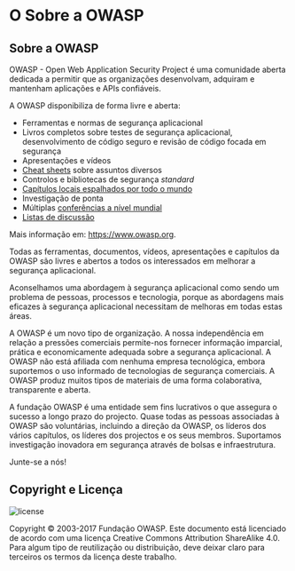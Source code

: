 # O Sobre a OWASP

## Sobre a OWASP

OWASP - Open Web Application Security Project é uma comunidade aberta dedicada
a permitir que as organizações desenvolvam, adquiram e mantenham aplicações e
APIs confiáveis.

A OWASP disponibiliza de forma livre e aberta:

* Ferramentas e normas de segurança aplicacional
* Livros completos sobre testes de segurança aplicacional, desenvolvimento
  de código seguro e revisão de código focada em segurança
* Apresentações e vídeos
* [Cheat sheets][1] sobre assuntos diversos
* Controlos e bibliotecas de segurança _standard_
* [Capítulos locais espalhados por todo o mundo][2]
* Investigação de ponta
* Múltiplas [conferências a nível mundial][3]
* [Listas de discussão][4]

Mais informação em: https://www.owasp.org.

Todas as ferramentas, documentos, vídeos, apresentações e capítulos da OWASP
são livres e abertos a todos os interessados em melhorar a segurança
aplicacional.

Aconselhamos uma abordagem à segurança aplicacional como sendo um problema de
pessoas, processos e tecnologia, porque as abordagens mais eficazes à segurança
aplicacional necessitam de melhoras em todas estas áreas.

A OWASP é um novo tipo de organização. A nossa independência em relação a
pressões comerciais permite-nos fornecer informação imparcial, prática e
economicamente adequada sobre a segurança aplicacional. A OWASP não está
afiliada com nenhuma empresa tecnológica, embora suportemos o uso informado de
tecnologias de segurança comerciais. A OWASP produz muitos tipos de materiais
de uma forma colaborativa, transparente e aberta.

A fundação OWASP é uma entidade sem fins lucrativos o que assegura o sucesso a
longo prazo do projecto. Quase todas as pessoas associadas à OWASP são
voluntárias, incluindo a direção da OWASP, os líderos dos vários capítulos, os
líderes dos projectos e os seus membros. Suportamos investigação inovadora em
segurança através de bolsas e infraestrutura.

Junte-se a nós!

## Copyright e Licença

![license](images/license.png)

Copyright © 2003-2017 Fundação OWASP. Este documento está licenciado de acordo
com uma licença Creative Commons Attribution ShareAlike 4.0. Para algum tipo de
reutilização ou distribuição, deve deixar claro para terceiros os termos da
licença deste trabalho.

[1]: https://wiki.owasp.org/index.php/OWASP_Cheat_Sheet_Series
[2]: https://wiki.owasp.org/index.php/OWASP_Chapter

[3]: https://wiki.owasp.org/index.php/Category:OWASP_AppSec_Conference
[4]: https://lists.owasp.org/mailman/listinfo


